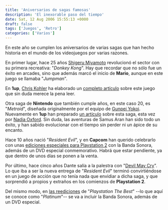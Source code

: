 ```yaml
---
title: 'Aniversarios de sagas famosas'
description: 'El inexorable paso del tiempo'
date: Sat, 12 Aug 2006 15:55:13 +0000
draft: false
tags: ['Juegos', 'Retro']
categories: ['Varios']
---
```


En este año se cumplen los aniversarios de varias sagas que han hecho historia en el mundo de los videojuegos por varias razones.

En primer lugar, hace 25 años [Shigeru Miyamoto](/shigeru-miyamoto/) revolucionó el sector con su primera recreativa: "_Donkey Kong_". Hay que recordar que no sólo fue un éxito en arcades, sino que además marcó el inicio de **Mario**, aunque en este juego se llamaba "_Jumpman_".

En **1up**, [Chris Kohler](http://kobunheat.1up.com/) ha elaborado un [completo artículo](http://1up.com/do/feature?cId=3152456&did=1) sobre este juego que sin duda merece la pena leer.

Otra saga de **Nintendo** que también cumple años, en este caso 20, es "_Metroid_", diseñada originalmente por el equipo de [Gunpei Yokoi](/gunpei-yokoi/). Nuevamente en **1up** han preparado [un artículo](http://www.1up.com/do/feature?pager.offset=0&cId=3152658) sobre esta saga, esta vez por [Nadia Oxford](http://woekitten.1up.com/). Sin duda, las aventuras de Samus Aran han sido todo un éxito, y han sabido evolucionar con el tiempo sin perder ni un ápice de su encanto.

Hace 10 años nació "_Resident Evil_", y en **Capcom** han querido celebrarlo con unas [ediciones especiales para Playstation 2](http://www.capcom.co.jp/10th5th/bio.html) con la Banda Sonora, además de un DVD especial conmemorativo. Habrá que estar pendiente, ya que dentro de unos días se ponen a la venta.

Por último, hace cinco años Dante salía a la palestra con "[Devil May Cry](http://www.capcom.co.jp/10th5th/devil.html)". Lo que iba a ser la nueva entrega de "_Resident Evil_" terminó convirtiéndose en un juego de acción que no tenía nada que envidiar a dicha saga, y que sorprendió a propios y extraños en los comienzos de **Playstation 2**.

Del mismo modo, en [las reediciones](http://www.capcom.co.jp/10th5th/devil.html) de "_Playstation The Best_" --lo que aquí se conoce como "_Platinum_"-- se va a incluir la Banda Sonora, además de un DVD especial.